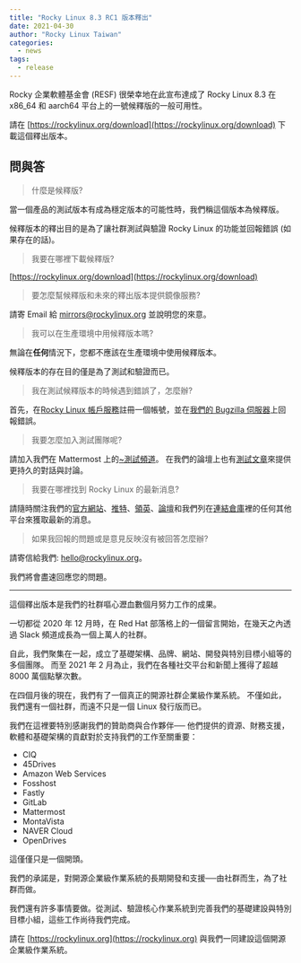```yaml
---
title: "Rocky Linux 8.3 RC1 版本釋出"
date: 2021-04-30
author: "Rocky Linux Taiwan"
categories:
  - news 
tags:
  - release
---
```


Rocky 企業軟體基金會 (RESF) 很榮幸地在此宣布達成了 Rocky Linux 8.3 在 x86_64 和 aarch64 平台上的一號候釋版的一般可用性。

請在 [https://rockylinux.org/download](https://rockylinux.org/download) 下載這個釋出版本。

## 問與答

> 什麼是候釋版?

當一個產品的測試版本有成為穩定版本的可能性時，我們稱這個版本為候釋版。

候釋版本的釋出目的是為了讓社群測試與驗證 Rocky Linux 的功能並回報錯誤 (如果存在的話)。

> 我要在哪裡下載候釋版?

[https://rockylinux.org/download](https://rockylinux.org/download)

> 要怎麼幫候釋版和未來的釋出版本提供鏡像服務?

請寄 Email 給 [mirrors@rockylinux.org](mailto:mirrors@rockylinux.org) 並說明您的來意。

> 我可以在生產環境中用候釋版本嗎?

無論在**任何**情況下，您都不應該在生產環境中使用候釋版本。

候釋版本的存在目的僅是為了測試和驗證而已。

> 我在測試候釋版本的時候遇到錯誤了，怎麼辦?

首先，在[Rocky Linux 帳戶服務](https://accounts.rockylinux.org/)註冊一個帳號，並在[我們的 Bugzilla 伺服器](https://bugs.rockylinux.org)上回報錯誤。

> 我要怎麼加入測試團隊呢?

請加入我們在 Mattermost 上的[~測試頻道](https://chat.rockylinux.org/rocky-linux/channels/testing)。
在我們的論壇上也有[測試文章](https://forums.rockylinux.org/c/devel/testing/19)來提供更持久的對話與討論。

> 我要在哪裡找到 Rocky Linux 的最新消息?

請隨時關注我們的[官方網站](https://rockylinux.org)、[推特](https://twitter.com/rocky_linux)、[領英](https://linkedin.com/company/rockylinux)、[論壇](https://forums.rockylinux.org)和我們列在[連結倉庫](https://wiki.rockylinux.org/en/link-directory)裡的任何其他平台來獲取最新的消息。

> 如果我回報的問題或是意見反映沒有被回答怎麼辦?

請寄信給我們: [hello@rockylinux.org](mailto:hello@rockylinux.org)。

我們將會盡速回應您的問題。

---

這個釋出版本是我們的社群嘔心瀝血數個月努力工作的成果。

一切都從 2020 年 12 月時，在 Red Hat 部落格上的一個留言開始，在幾天之內透過 Slack 頻道成長為一個上萬人的社群。

自此，我們聚集在一起，成立了基礎架構、品牌、網站、開發與特別目標小組等的多個團隊。
而至 2021 年 2 月為止，我們在各種社交平台和新聞上獲得了超越 8000 萬個點擊次數。

在四個月後的現在，我們有了一個真正的開源社群企業級作業系統。
不僅如此，我們還有一個社群，而遠不只是一個 Linux 發行版而已。

我們在這裡要特別感謝我們的贊助商與合作夥伴──
他們提供的資源、財務支援，軟體和基礎架構的貢獻對於支持我們的工作至關重要：

- CIQ
- 45Drives
- Amazon Web Services
- Fosshost
- Fastly
- GitLab
- Mattermost
- MontaVista
- NAVER Cloud
- OpenDrives

這僅僅只是一個開頭。

我們的承諾是，對開源企業級作業系統的長期開發和支援──由社群而生，為了社群而做。

我們還有許多事情要做。從測試、驗證核心作業系統到完善我們的基礎建設與特別目標小組，這些工作尚待我們完成。

請在 [https://rockylinux.org](https://rockylinux.org) 與我們一同建設這個開源企業級作業系統。
